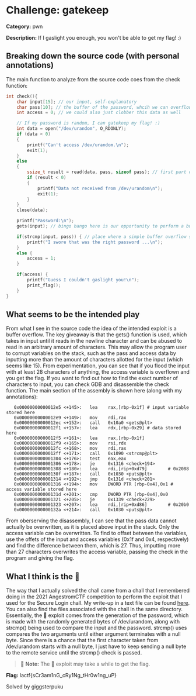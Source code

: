 # Challenge: gatekeep

**Category:** pwn

**Description:** If I gaslight you enough, you won't be able to get my flag! :)

## Breaking down the source code (with personal annotations)

The main function to analyze from the source code coes from the check function:
```c
int check(){
    char input[15]; // our input, self-explanatory
    char pass[10]; // the buffer of the password, whcih we can overflow
    int access = 0; // we could also just clobber this data as well

    // If my password is random, I can gatekeep my flag! :)
    int data = open("/dev/urandom", O_RDONLY);
    if (data < 0)
    {
        printf("Can't access /dev/urandom.\n");
        exit(1);
    }
    else
    {
        ssize_t result = read(data, pass, sizeof pass); // first part of 🧀 vulnerablilty
        if (result < 0)
        {
            printf("Data not received from /dev/urandom\n");
            exit(1);
        }
    }
    close(data);

    printf("Password:\n");
    gets(input); // bingo bango here is our opportunity to perform a buffer overflow

    if(strcmp(input, pass)) { // place where a simple buffer overflow should succeed if we overflow pass, second compentent to 🧀 vulnerablity
        printf("I swore that was the right password ...\n");
    }
    else {
        access = 1;
    }

    if(access) {
        printf("Guess I couldn't gaslight you!\n");
        print_flag();
    }
}
```

## What seems to be the intended play

From what I see in the source code the idea of the intended exploit is a buffer overflow. The key giveaway is that the gets() function is used, which takes in input until it reads in the newline character and can be abused to read in an arbitrary amount of characters. This may allow the program user to corrupt variables on the stack, such as the pass and access data by inputting more than the amount of characters allotted for the input (which seems like 15). From experimentation, you can see that if you flood the input with at least 28 characters of anything, the access variable is overflown and you get the flag. If you want to find out how to find the exact number of characters to input, you can check GDB and disassemble the check function. The main section of the assembly is shown here (along with my annotations):

```x86asm
   0x00000000000012e5 <+145>:   lea    rax,[rbp-0x1f] # input variable stored here
   0x00000000000012e9 <+149>:   mov    rdi,rax
   0x00000000000012ec <+152>:   call   0x10a0 <gets@plt>
   0x00000000000012f1 <+157>:   lea    rdx,[rbp-0x29] # data stored here
   0x00000000000012f5 <+161>:   lea    rax,[rbp-0x1f]
   0x00000000000012f9 <+165>:   mov    rsi,rdx
   0x00000000000012fc <+168>:   mov    rdi,rax
   0x00000000000012ff <+171>:   call   0x1090 <strcmp@plt>
   0x0000000000001304 <+176>:   test   eax,eax
   0x0000000000001306 <+178>:   je     0x1316 <check+194>
   0x0000000000001308 <+180>:   lea    rdi,[rip+0xd79]        # 0x2088
   0x000000000000130f <+187>:   call   0x1030 <puts@plt>
   0x0000000000001314 <+192>:   jmp    0x131d <check+201>
   0x0000000000001316 <+194>:   mov    DWORD PTR [rbp-0x4],0x1 # access variable stored here
   0x000000000000131d <+201>:   cmp    DWORD PTR [rbp-0x4],0x0
   0x0000000000001321 <+205>:   je     0x1339 <check+229>
   0x0000000000001323 <+207>:   lea    rdi,[rip+0xd86]        # 0x20b0
   0x000000000000132a <+214>:   call   0x1030 <puts@plt>
```

From oberserving the disassembly, I can see that the pass data cannot actually be overwritten, as it is placed above input in the stack. Only the access variable can be overwritten. To find to offset between the variables, use the offets of the input and access variables (0x1f and 0x4, respectively) and find the difference between them, which is 27. Thus, imputting more than 27 characters overwrites the access variable, passing the check in the program and giving the flag.

## What I think is the :cheese:

The way that I actually solved the chall came from a chall that I remembered doing in the 2021 AngestromCTF competition to perform the exploit that I used for the Secure Login chall. My write-up in a text file can be found [here](https://github.com/giggsterpuku/CTF-Writeups/blob/main/angstromCTF/2021/Secure_Login/Secure_Login.txt). You can also find the files associated with the chall in the same directory. Essentially, the 🧀 exploit comes from the generation of the password, which is made with the randomly generated bytes of /dev/urandom, along with strcmp() being used to compare the input and the password. strcmp() uses compares the two arguments until either argument terminates with a null byte. Since there is a chance that the first character taken from /dev/urandom starts with a null byte, I just have to keep sending a null byte to the remote service until the strcmp() check is passed.

> 📝 **Note:** The 🧀 exploit may take a while to get the flag.

**Flag:** lactf{sCr3am1nG_cRy1Ng_tHr0w1ng_uP}

Solved by giggsterpuku

